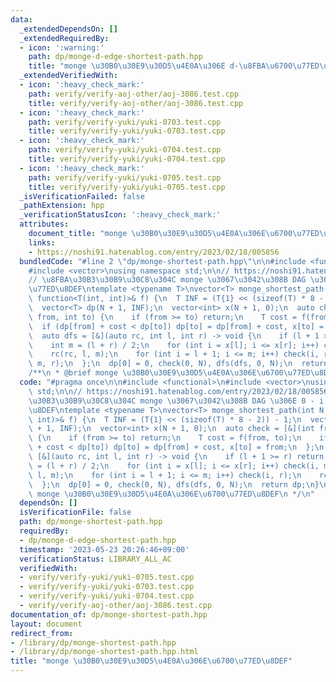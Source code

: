 ```yaml
---
data:
  _extendedDependsOn: []
  _extendedRequiredBy:
  - icon: ':warning:'
    path: dp/monge-d-edge-shortest-path.hpp
    title: "monge \u30B0\u30E9\u30D5\u4E0A\u306E d-\u8FBA\u6700\u77ED\u8DEF"
  _extendedVerifiedWith:
  - icon: ':heavy_check_mark:'
    path: verify/verify-aoj-other/aoj-3086.test.cpp
    title: verify/verify-aoj-other/aoj-3086.test.cpp
  - icon: ':heavy_check_mark:'
    path: verify/verify-yuki/yuki-0703.test.cpp
    title: verify/verify-yuki/yuki-0703.test.cpp
  - icon: ':heavy_check_mark:'
    path: verify/verify-yuki/yuki-0704.test.cpp
    title: verify/verify-yuki/yuki-0704.test.cpp
  - icon: ':heavy_check_mark:'
    path: verify/verify-yuki/yuki-0705.test.cpp
    title: verify/verify-yuki/yuki-0705.test.cpp
  _isVerificationFailed: false
  _pathExtension: hpp
  _verificationStatusIcon: ':heavy_check_mark:'
  attributes:
    document_title: "monge \u30B0\u30E9\u30D5\u4E0A\u306E\u6700\u77ED\u8DEF"
    links:
    - https://noshi91.hatenablog.com/entry/2023/02/18/005856
  bundledCode: "#line 2 \"dp/monge-shortest-path.hpp\"\n\n#include <functional>\n\
    #include <vector>\nusing namespace std;\n\n// https://noshi91.hatenablog.com/entry/2023/02/18/005856\n\
    // \u8FBA\u30B3\u30B9\u30C8\u304C monge \u3067\u3042\u308B DAG \u306E 0 - i \u6700\
    \u77ED\u8DEF\ntemplate <typename T>\nvector<T> monge_shortest_path(int N, const\
    \ function<T(int, int)>& f) {\n  T INF = (T{1} << (sizeof(T) * 8 - 2)) - 1;\n\
    \  vector<T> dp(N + 1, INF);\n  vector<int> x(N + 1, 0);\n  auto check = [&](int\
    \ from, int to) {\n    if (from >= to) return;\n    T cost = f(from, to);\n  \
    \  if (dp[from] + cost < dp[to]) dp[to] = dp[from] + cost, x[to] = from;\n  };\n\
    \  auto dfs = [&](auto rc, int l, int r) -> void {\n    if (l + 1 >= r) return;\n\
    \    int m = (l + r) / 2;\n    for (int i = x[l]; i <= x[r]; i++) check(i, m);\n\
    \    rc(rc, l, m);\n    for (int i = l + 1; i <= m; i++) check(i, r);\n    rc(rc,\
    \ m, r);\n  };\n  dp[0] = 0, check(0, N), dfs(dfs, 0, N);\n  return dp;\n}\n\n\
    /**\n * @brief monge \u30B0\u30E9\u30D5\u4E0A\u306E\u6700\u77ED\u8DEF\n */\n"
  code: "#pragma once\n\n#include <functional>\n#include <vector>\nusing namespace\
    \ std;\n\n// https://noshi91.hatenablog.com/entry/2023/02/18/005856\n// \u8FBA\
    \u30B3\u30B9\u30C8\u304C monge \u3067\u3042\u308B DAG \u306E 0 - i \u6700\u77ED\
    \u8DEF\ntemplate <typename T>\nvector<T> monge_shortest_path(int N, const function<T(int,\
    \ int)>& f) {\n  T INF = (T{1} << (sizeof(T) * 8 - 2)) - 1;\n  vector<T> dp(N\
    \ + 1, INF);\n  vector<int> x(N + 1, 0);\n  auto check = [&](int from, int to)\
    \ {\n    if (from >= to) return;\n    T cost = f(from, to);\n    if (dp[from]\
    \ + cost < dp[to]) dp[to] = dp[from] + cost, x[to] = from;\n  };\n  auto dfs =\
    \ [&](auto rc, int l, int r) -> void {\n    if (l + 1 >= r) return;\n    int m\
    \ = (l + r) / 2;\n    for (int i = x[l]; i <= x[r]; i++) check(i, m);\n    rc(rc,\
    \ l, m);\n    for (int i = l + 1; i <= m; i++) check(i, r);\n    rc(rc, m, r);\n\
    \  };\n  dp[0] = 0, check(0, N), dfs(dfs, 0, N);\n  return dp;\n}\n\n/**\n * @brief\
    \ monge \u30B0\u30E9\u30D5\u4E0A\u306E\u6700\u77ED\u8DEF\n */\n"
  dependsOn: []
  isVerificationFile: false
  path: dp/monge-shortest-path.hpp
  requiredBy:
  - dp/monge-d-edge-shortest-path.hpp
  timestamp: '2023-05-23 20:26:46+09:00'
  verificationStatus: LIBRARY_ALL_AC
  verifiedWith:
  - verify/verify-yuki/yuki-0705.test.cpp
  - verify/verify-yuki/yuki-0703.test.cpp
  - verify/verify-yuki/yuki-0704.test.cpp
  - verify/verify-aoj-other/aoj-3086.test.cpp
documentation_of: dp/monge-shortest-path.hpp
layout: document
redirect_from:
- /library/dp/monge-shortest-path.hpp
- /library/dp/monge-shortest-path.hpp.html
title: "monge \u30B0\u30E9\u30D5\u4E0A\u306E\u6700\u77ED\u8DEF"
---
```

